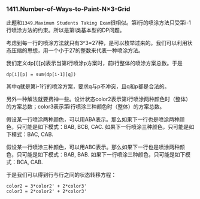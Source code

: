 ### 1411.Number-of-Ways-to-Paint-N×3-Grid

此题和```1349.Maximum Students Taking Exam```很相似。第i行的喷涂方法只受第i-1行喷涂方法的约束。所以是第I类基本型的DP问题。

考虑到每一行的喷涂方法就只有3^3=27种，是可以枚举过来的。我们可以利用状态压缩的思想，用一个小于27的整数来代表一种喷涂方法。

我们定义dp[i][p]表示当第i行喷涂p方案时，前i行整体的喷涂方案总数。于是
```
dp[i][p] = sum(dp[i-1][q])
```
其中q就是第i-1行的喷涂方案，要求q与p不冲突，且q和p都是合法的。

另外一种解法就要费神一些。设计状态color2表示第i行喷涂两种颜色时（整体）的方案总数；color3表示第i行喷涂三种颜色时（整体）的方案总数。

假设某一行喷涂两种颜色，可以用ABA表示。那么如果下一行也是喷涂两种颜色，只可能是如下模式：BAB, BCB, CAC. 如果下一行喷涂三种颜色，只可能是如下模式：BAC, CAB.

假设某一行喷涂三种颜色，可以用ABC表示。那么如果下一行也是喷涂两种颜色，只可能是如下模式：BAB, BAB. 如果下一行喷涂三种颜色，只可能是如下模式：BCA, CAB.

于是我们可以得到行与行之间的状态转移方程：
```
color2 = 3*color2' + 2*color3'
color3 = 2*color2' + 2*color3'
```
